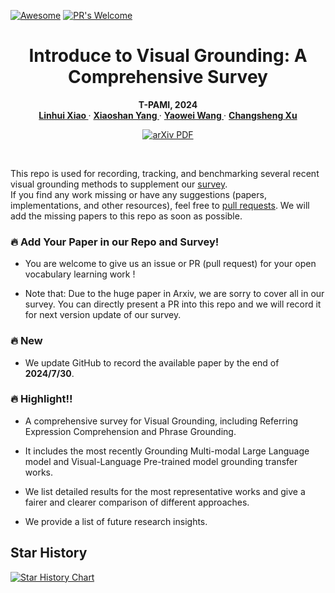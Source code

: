 [![Awesome](https://cdn.rawgit.com/sindresorhus/awesome/d7305f38d29fed78fa85652e3a63e154dd8e8829/media/badge.svg)](https://github.com/sindresorhus/awesome)
[![PR's Welcome](https://img.shields.io/badge/PRs-welcome-brightgreen.svg?style=flat)](https://github.com/linhuixiao/Awesome-Visual-Grounding/pulls)
<br />
<p align="center">
  <h1 align="center">Introduce to Visual Grounding: A Comprehensive Survey</h1>
  <p align="center">
    <b> T-PAMI, 2024 </b>
    <br />
    <a href="https://scholar.google.com.hk/citations?user=4rTE4ogAAAAJ&hl=zh-CN&oi=sra"><strong> Linhui Xiao </strong></a>
    ·
    <a href="https://yangxs.ac.cn/home"><strong>Xiaoshan Yang </strong></a>
    ·
    <a href="https://scholar.google.com.hk/citations?user=o_DllmIAAAAJ&hl=zh-CN"><strong>Yaowei Wang </strong></a>
    ·
    <a href="https://scholar.google.com.hk/citations?user=hI9NRDkAAAAJ&hl=zh-CN"><strong>Changsheng Xu</strong></a>
  </p>

  <p align="center">
    <a href='https://arxiv.org/'>
      <img src='https://img.shields.io/badge/arXiv-PDF-green?style=flat&logo=arXiv&logoColor=green' alt='arXiv PDF'>
    </a>

[//]: # (    <a href='https://ieeexplore.ieee.org/document/10420487'>)
[//]: # (      <img src='https://img.shields.io/badge/TPAMI-PDF-blue?style=flat&logo=IEEE&logoColor=green' alt='TPAMI PDF'>)
[//]: # (    </a>)
[//]: # (  </p>)
<br />

This repo is used for recording, tracking, and benchmarking several recent visual grounding methods to supplement our [survey]().  
If you find any work missing or have any suggestions (papers, implementations, and other resources), feel free to [pull requests](https://github.com/linhuixiao/Awesome-Visual-Grounding/pulls).
We will add the missing papers to this repo as soon as possible.

### 🔥 Add Your Paper in our Repo and Survey!

- You are welcome to give us an issue or PR (pull request) for your open vocabulary learning work !

- Note that: Due to the huge paper in Arxiv, we are sorry to cover all in our survey. You can directly present a PR into this repo and we will record it for next version update of our survey.

[//]: # (- **Our survey will be updated in 2024.3.**)


### 🔥 New

[//]: # ([-] Our work is accepted by T-PAMI !!! 🔥🔥🔥)

[//]: # ([-] We update GitHub to record the available paper by the end of **2024/1/10**.)

- We update GitHub to record the available paper by the end of **2024/7/30**.


### 🔥 Highlight!!

- A comprehensive survey for Visual Grounding, including Referring Expression Comprehension and Phrase Grounding.

- It includes the most recently Grounding Multi-modal Large Language model and Visual-Language Pre-trained model grounding transfer works. 

- We list detailed results for the most representative works and give a fairer and clearer comparison of different approaches.

- We provide a list of future research insights.


## Star History

[![Star History Chart](https://api.star-history.com/svg?repos=linhuixiao/Awesome-Visual-Grounding&type=Date)](https://star-history.com/#linhuixiao/Awesome-Visual-Grounding&Date)




